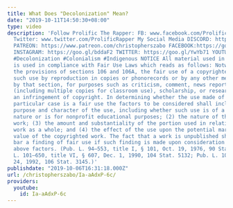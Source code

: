 ```yaml
---
title: What Does "Decolonization" Mean?
date: "2019-10-11T14:50:30+08:00"
type: video
description: 'Follow Prolific The Rapper: FB: www.facebook.com/ProlificTheRapperOfficial
  Twitter: www.twitter.com/ProlificRapper My Social Media DISCORD: https://discord.gg/d2HXvrN
  PATREON: https://www.patreon.com/christopherszabo FACEBOOK:https://goo.gl/XBtMv5
  INSTAGRAM: https://goo.gl/bddaF2 TWITTER: https://goo.gl/YwYb71 YOUTUBE: https://goo.gl/EsQA9j
  #Decolonization #Colonialism #Indigenous NOTICE All material used in this video
  is used in compliance with Fair Use Laws which reads as follows: Notwithstanding
  the provisions of sections 106 and 106A, the fair use of a copyrighted work, including
  such use by reproduction in copies or phonorecords or by any other means specified
  by that section, for purposes such as criticism, comment, news reporting, teaching
  (including multiple copies for classroom use), scholarship, or research, is not
  an infringement of copyright. In determining whether the use made of a work in any
  particular case is a fair use the factors to be considered shall include— (1) the
  purpose and character of the use, including whether such use is of a commercial
  nature or is for nonprofit educational purposes; (2) the nature of the copyrighted
  work; (3) the amount and substantiality of the portion used in relation to the copyrighted
  work as a whole; and (4) the effect of the use upon the potential market for or
  value of the copyrighted work. The fact that a work is unpublished shall not itself
  bar a finding of fair use if such finding is made upon consideration of all the
  above factors. (Pub. L. 94–553, title I, § 101, Oct. 19, 1976, 90 Stat. 2546; Pub.
  L. 101–650, title VI, § 607, Dec. 1, 1990, 104 Stat. 5132; Pub. L. 102–492, Oct.
  24, 1992, 106 Stat. 3145.)'
publishdate: "2019-10-06T16:31:18.000Z"
url: /christopherszabo/Ia-aAdxP-6c/
providers:
  youtube:
    id: Ia-aAdxP-6c
---
```


